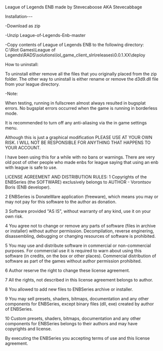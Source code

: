 League of Legends ENB made by Stevecaboose AKA Stevecabbage

Installation---

-Download as zip

-Unzip League-of-Legends-Enb-master

-Copy contents of League of Legends ENB to the following directory:
  C:\Riot Games\League of Legends\RADS\solutions\lol_game_client_sln\releases\0.0.1.XX\deploy
  
How to uninstall:

To uninstall either remove all the files that you originally placed from the zip folder. The other way to uninstall is either rename or remove the d3d9.dll file from your league directory. 
  
-Note: 

When testing, running in fullscreen almost always resulted in bugsplat errors. No bugsplat errors occurred when the game
is running in borderless mode.

It is recommended to turn off any anti-aliasing via the in game settings menu.

Although this is just a graphical modification PLEASE USE AT YOUR OWN RISK. I WILL NOT BE RESPONSIBLE FOR ANYTHING THAT HAPPENS TO YOUR ACCOUNT.

I have been using this for a while with no bans or warnings. There are very old post of other people who made enbs for league saying that using an enb with league is safe to use.

LICENSE AGREEMENT AND DISTRIBUTION RULES:
1 Copyrights of the ENBSeries (the SOFTWARE) exclusively belongs to AUTHOR - Vorontsov Boris (ENB developer). 


2 ENBSeries is DonateWare application (freeware), which means you may or may not pay for this software to the author as donation. 


3 Software provided "AS IS", without warranty of any kind, use it on your own risk. 


4 You agree not to change or remove any parts of software (files in archive or installer) without author permission.
Decompilation, reverse enginering, disassembling, debugging or changing resources of software is prohibited. 


5 You may use and distribute software in commercial or non-commercial purposes. For commercial use it is required to warn about using this software (in credits, on the box or other places). Commercial distribution of software as part of the games without author permission prohibited. 


6 Author reserve the right to change these license agreement. 


7 All the rights, not described in this license agreement belongs to author.


8 You allowed to add new files to ENBSeries archive or installer.


9 You may sell presets, shaders, bitmaps, documentation and any other components for ENBSeries, except binary files (dll, exe) created by author of ENBSeries. 


10 Custom presets, shaders, bitmaps, documentation and any other components for ENBSeries belongs to their authors and may have copyrights and license. 


By executing the ENBSeries you accepting terms of use and this license agreement.
